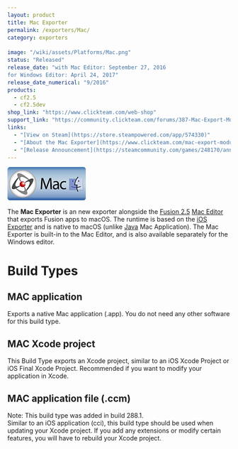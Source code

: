 ```yaml
---
layout: product
title: Mac Exporter
permalink: /exporters/Mac/
category: exporters

image: "/wiki/assets/Platforms/Mac.png"
status: "Released"
release_date: "with Mac Editor: September 27, 2016  
for Windows Editor: April 24, 2017"
release_date_numerical: "9/2016"
products:
  - cf2.5
  - cf2.5dev
shop_link: "https://www.clickteam.com/web-shop"
support_link: "https://community.clickteam.com/forums/387-Mac-Export-Module-amp-Fusion-MAC-Editor"
links:
  - "[View on Steam](https://store.steampowered.com/app/574330)"
  - "[About the Mac Exporter](https://www.clickteam.com/mac-export-module)"
  - "[Release Announcement](https://steamcommunity.com/games/248170/announcements/detail/1281681022013632372)"
---
```


![](/wiki/assets/Clickteam/Fusion_Mac.png)

The **Mac Exporter** is an new exporter alongside the [Fusion 2.5](/fusion/2.5) [Mac Editor](/fusion/2.5/#mac-editor) that exports Fusion apps to macOS. The runtime is based on the [iOS Exporter](/exporters/iOS) and is native to macOS (unlike [Java](/exporters/Java) Mac Application). The Mac Exporter is built-in to the Mac Editor, and is also available separately for the Windows editor.

# Build Types 
## MAC application
Exports a native Mac application (.app). You do not need any other software for this build type.

## MAC Xcode project
This Build Type exports an Xcode project, similar to an iOS Xcode Project or iOS Final Xcode Project. Recommended if you want to modify your application in Xcode.

## MAC application file (.ccm)
Note: This build type was added in build 288.1.  
Similar to an iOS application (cci), this build type should be used when updating your Xcode project. If you add any extensions or modify certain features, you will have to rebuild your Xcode project.
